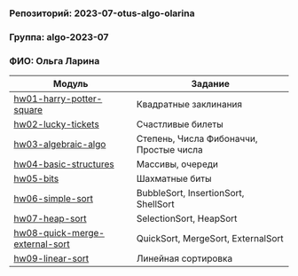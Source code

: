 ### Репозиторий: 2023-07-otus-algo-olarina
### Группа: algo-2023-07
### ФИО: Ольга Ларина

| Модуль                                                             | Задание                                 |
|--------------------------------------------------------------------|-----------------------------------------|
| [hw01-harry-potter-square](./hw01-harry-potter-square)             | Квадратные заклинания                   |
| [hw02-lucky-tickets](./hw02-lucky-tickets)                         | Счастливые билеты                       |
| [hw03-algebraic-algo](./hw03-algebraic-algo)                       | Степень, Числа Фибоначчи, Простые числа |
| [hw04-basic-structures](./hw04-basic-structures)                   | Массивы, очереди                        |
| [hw05-bits](./hw05-bits)                                           | Шахматные биты                          |
| [hw06-simple-sort](./hw06-simple-sort)                             | BubbleSort, InsertionSort, ShellSort    |
| [hw07-heap-sort](./hw07-heap-sort)                                 | SelectionSort, HeapSort                 |
| [hw08-quick-merge-external-sort](./hw08-quick-merge-external-sort) | QuickSort, MergeSort, ExternalSort      |
| [hw09-linear-sort](./hw09-linear-sort)                             | Линейная сортировка                     |
